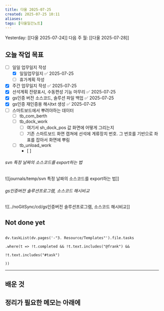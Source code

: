 ```yaml
---
title: 다울 2025-07-25
created: 2025-07-25 10:11
aliases: 
tags: [다울일간노트]
---
```



Yesterday: [[다울 2025-07-24]] 
다음 주 월: [[다울 2025-07-28]] 


## 오늘 작업 목표
- [ ] 일일 업무일지 작성
	- [x] 일일업무일지 ✅ 2025-07-25
	- [ ] 휴가계획 작성
- [x] 주간 업무일지 작성 ✅ 2025-07-25
- [x] 선석계획 잔량표시, 수동편성 기능 마무리 ✅ 2025-07-25
- [x] gs인증 버전 소스코드, 솔루션 파일 백업 ✅ 2025-07-25
- [x] gs인증 재인증용 해시txt 생성 ✅ 2025-07-25
- [ ] 스마트보드에서 뿌려야하는 데이터
	- [ ] tb_com_berth
	- [ ] tb_dock_work
		- [ ] 여기서 sh_dock_pos 값 화면에 어떻게 그리는지
		- [ ] 기존 스마트보드 화면 캡쳐에 선석에 계류장치 번호. 그 번호를 기반으로 좌표를 잡아서 화면에 뿌림
	- [ ] tb_unload_work
		- [ ] 

###### svn 특정 날짜의 소스코드를 export하는 법
![[journals/temp/svn 특정 날짜의 소스코드를 export하는 법]]


###### gs인증버전 솔루션프로그램, 소스코드 해시비교
![[../noGitSync/cd/gs인증버전 솔루션프로그램, 소스코드 해시비교]]

					

## Not done yet

```dataviewjs

dv.taskList(dv.pages('-"3. Resource/Templates"').file.tasks

.where(t => !t.completed && !t.text.includes("@frank") &&

!t.text.includes("#task")

))

```

---

## 배운 것




## 정리가 필요한 메모는 아래에



